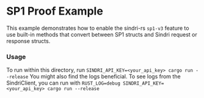 # SP1 Proof Example

This example demonstrates how to enable the sindri-rs `sp1-v3` feature to use built-in methods that convert between SP1 structs and Sindri request or response structs.

### Usage
To run within this directory, run 
```SINDRI_API_KEY=<your_api_key> cargo run --release```
You might also find the logs beneficial. To see logs from the SindriClient, you can run with 
```RUST_LOG=debug SINDRI_API_KEY=<your_api_key> cargo run --release```
